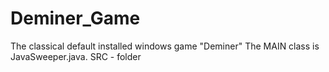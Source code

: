 # Deminer_Game
The classical default installed windows game "Deminer"
The MAIN class is JavaSweeper.java.  SRC - folder
